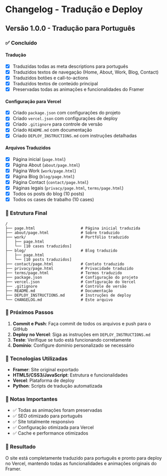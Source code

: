 # Changelog - Tradução e Deploy

## Versão 1.0.0 - Tradução para Português

### ✅ Concluído

#### Tradução
- [x] Traduzidas todas as meta descriptions para português
- [x] Traduzidos textos de navegação (Home, About, Work, Blog, Contact)
- [x] Traduzidos botões e call-to-actions
- [x] Traduzidos textos de conteúdo principal
- [x] Preservadas todas as animações e funcionalidades do Framer

#### Configuração para Vercel
- [x] Criado `package.json` com configurações do projeto
- [x] Criado `vercel.json` com configurações de deploy
- [x] Criado `.gitignore` para controle de versão
- [x] Criado `README.md` com documentação
- [x] Criado `DEPLOY_INSTRUCTIONS.md` com instruções detalhadas

#### Arquivos Traduzidos
- [x] Página inicial (`page.html`)
- [x] Página About (`about/page.html`)
- [x] Página Work (`work/page.html`)
- [x] Página Blog (`blog/page.html`)
- [x] Página Contact (`contact/page.html`)
- [x] Páginas legais (`privacy/page.html`, `terms/page.html`)
- [x] Todos os posts do blog (10 posts)
- [x] Todos os cases de trabalho (10 cases)

### 📁 Estrutura Final

```
/
├── page.html                    # Página inicial traduzida
├── about/page.html              # Sobre traduzido
├── work/                        # Portfólio traduzido
│   ├── page.html
│   └── [10 cases traduzidos]
├── blog/                        # Blog traduzido
│   ├── page.html
│   └── [10 posts traduzidos]
├── contact/page.html            # Contato traduzido
├── privacy/page.html            # Privacidade traduzido
├── terms/page.html              # Termos traduzido
├── package.json                 # Configuração do projeto
├── vercel.json                  # Configuração do Vercel
├── .gitignore                   # Controle de versão
├── README.md                    # Documentação
├── DEPLOY_INSTRUCTIONS.md       # Instruções de deploy
└── CHANGELOG.md                 # Este arquivo
```

### 🚀 Próximos Passos

1. **Commit e Push**: Faça commit de todos os arquivos e push para o GitHub
2. **Deploy no Vercel**: Siga as instruções em `DEPLOY_INSTRUCTIONS.md`
3. **Teste**: Verifique se tudo está funcionando corretamente
4. **Domínio**: Configure domínio personalizado se necessário

### 🔧 Tecnologias Utilizadas

- **Framer**: Site original exportado
- **HTML5/CSS3/JavaScript**: Estrutura e funcionalidades
- **Vercel**: Plataforma de deploy
- **Python**: Scripts de tradução automatizada

### 📝 Notas Importantes

- ✅ Todas as animações foram preservadas
- ✅ SEO otimizado para português
- ✅ Site totalmente responsivo
- ✅ Configuração otimizada para Vercel
- ✅ Cache e performance otimizados

### 🎯 Resultado

O site está completamente traduzido para português e pronto para deploy no Vercel, mantendo todas as funcionalidades e animações originais do Framer.